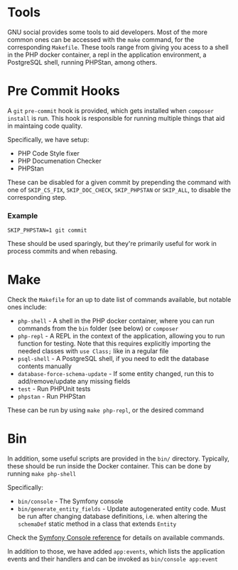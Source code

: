 Tools
=====

GNU social provides some tools to aid developers. Most of the more
common ones can be accessed with the `make` command, for the
corresponding `Makefile`. These tools range from giving you acess to a
shell in the PHP docker container, a repl in the application
environment, a PostgreSQL shell, running PHPStan, among others.

Pre Commit Hooks
================

A `git` `pre-commit` hook is provided, which gets installed when
`composer install` is run. This hook is responsible for running
multiple things that aid in maintaing code quality.

Specifically, we have setup:
 - PHP Code Style fixer
 - PHP Documenation Checker
 - PHPStan

These can be disabled for a given commit by prepending the command
with one of `SKIP_CS_FIX`, `SKIP_DOC_CHECK`, `SKIP_PHPSTAN` or
`SKIP_ALL`, to disable the corresponding step.

### Example

    SKIP_PHPSTAN=1 git commit

These should be used sparingly, but they're primarily useful for work
in process commits and when rebasing.

Make
====

Check the `Makefile` for an up to date list of commands available, but
notable ones include:
 - `php-shell` - A shell in the PHP docker container, where you can
   run commands from the `bin` folder (see below) or `composer`
 - `php-repl` - A REPL in the context of the application, allowing you
   to run function for testing. Note that this requires explicitly
   importing the needed classes with `use Class;` like in a regular file
 - `psql-shell` - A PostgreSQL shell, if you need to edit the database
   contents manually
 - `database-force-schema-update` - If some entity changed, run this
   to add/remove/update any missing fields
 - `test` - Run PHPUnit tests
 - `phpstan` - Run PHPStan
 
These can be run by using `make php-repl`, or the desired command

Bin
===

In addition, some useful scripts are provided in the `bin/` directory.
Typically, these should be run inside the Docker container. This can
be done by running `make php-shell`

Specifically: 
 - `bin/console` - The Symfony console
 - `bin/generate_entity_fields` - Update autogenerated entity code.
   Must be run after changing database definitions, i.e. when altering
   the `schemaDef` static method in a class that extends `Entity`

Check the [Symfony Console
reference](https://symfony.com/doc/current/console.html) for details
on available commands.

In addition to those, we have added `app:events`, which lists the
application events and their handlers and can be invoked as
`bin/console app:event`
